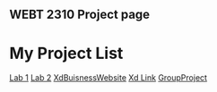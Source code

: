 ## WEBT 2310 Project page

<h1>My Project List</h1>

<a href="helloworld/index.html" target="_blank">Lab 1</a> 
<a href="review/index.html" target="_blank">Lab 2</a> 
<a href="XdBuisnessWebsite/index.html" target="_blank">XdBuisnessWebsite</a> 
<a href="https://xd.adobe.com/view/a3c1584a-fe86-4b04-9646-181d47d03e8e-f692/" target="_blank">Xd Link</a> 
<a href="GroupProject/index.html" target="_blank">GroupProject</a> 